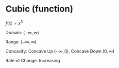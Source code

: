 # Cubic (function)

$f(x)=x^3$

Domain: $(-\infty,\infty)$

Range: $(-\infty,\infty)$

Concavity: Concave Up $(-\infty,0)$, Concave Down $(0, \infty)$

Rate of Change: Increasing
